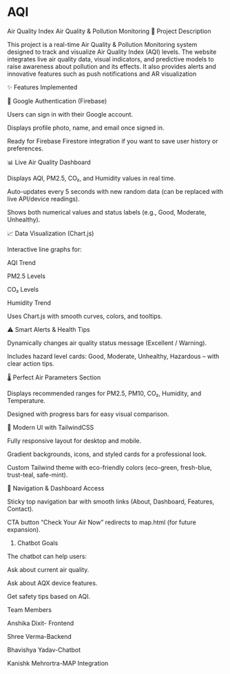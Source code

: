 # AQI
Air Quality Index
Air Quality & Pollution Monitoring
📝 Project Description

This project is a real-time Air Quality & Pollution Monitoring system designed to track and visualize Air Quality Index (AQI) levels. The website integrates live air quality data, visual indicators, and predictive models to raise awareness about pollution and its effects. It also provides alerts and innovative features such as push notifications and AR visualization

✨ Features Implemented

🔐 Google Authentication (Firebase)

Users can sign in with their Google account.

Displays profile photo, name, and email once signed in.

Ready for Firebase Firestore integration if you want to save user history or preferences.

📊 Live Air Quality Dashboard

Displays AQI, PM2.5, CO₂, and Humidity values in real time.

Auto-updates every 5 seconds with new random data (can be replaced with live API/device readings).

Shows both numerical values and status labels (e.g., Good, Moderate, Unhealthy).

📈 Data Visualization (Chart.js)

Interactive line graphs for:

AQI Trend

PM2.5 Levels

CO₂ Levels

Humidity Trend

Uses Chart.js with smooth curves, colors, and tooltips.

⚠️ Smart Alerts & Health Tips

Dynamically changes air quality status message (Excellent / Warning).

Includes hazard level cards: Good, Moderate, Unhealthy, Hazardous – with clear action tips.

🌡️ Perfect Air Parameters Section

Displays recommended ranges for PM2.5, PM10, CO₂, Humidity, and Temperature.

Designed with progress bars for easy visual comparison.

🎨 Modern UI with TailwindCSS

Fully responsive layout for desktop and mobile.

Gradient backgrounds, icons, and styled cards for a professional look.

Custom Tailwind theme with eco-friendly colors (eco-green, fresh-blue, trust-teal, safe-mint).

📱 Navigation & Dashboard Access

Sticky top navigation bar with smooth links (About, Dashboard, Features, Contact).

CTA button “Check Your Air Now” redirects to map.html (for future expansion).

1. Chatbot Goals

The chatbot can help users:

Ask about current air quality.

Ask about AQX device features.

Get safety tips based on AQI.


Team Members

Anshika Dixit- Frontend

Shree Verma-Backend

Bhavishya Yadav-Chatbot

Kanishk Mehrortra-MAP Integration
